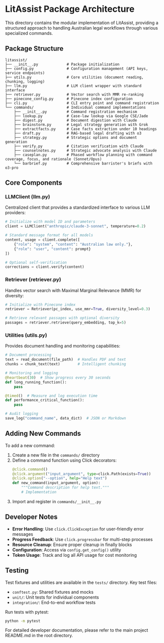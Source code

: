 # LitAssist Package Architecture

This directory contains the modular implementation of LitAssist, providing a structured approach to handling Australian legal workflows through various specialized commands.

## Package Structure

```
litassist/
├── __init__.py             # Package initialization
├── config.py               # Configuration management (API keys, service endpoints)
├── utils.py                # Core utilities (document reading, chunking, logging)
├── llm.py                  # LLM client wrapper with standard interface
├── retriever.py            # Vector search with MMR re-ranking
├── pinecone_config.py      # Pinecone index configuration
├── cli.py                  # CLI entry point and command registration
└── commands/               # Individual command implementations
    ├── __init__.py         # Command registration mechanism
    ├── lookup.py           # Case-law lookup via Google CSE/Jade
    ├── digest.py           # Document digestion with Claude
    ├── brainstorm.py       # Legal strategy generation with Grok
    ├── extractfacts.py     # Case facts extraction under 10 headings
    ├── draft.py            # RAG-based legal drafting with o3
    ├── strategy.py         # Strategic options and document generation
    ├── verify.py           # Citation verification with Claude
    ├── counselnotes.py     # Strategic advocate analysis with Claude
    ├── caseplan.py         # Phased workflow planning with command coverage, focus, and rationale (Sonnet/Opus)
    └── barbrief.py         # Comprehensive barrister's briefs with o3-pro
```

## Core Components

### LLMClient (llm.py)

Centralized client that provides a standardized interface to various LLM providers:

```python
# Initialize with model ID and parameters
client = LLMClient("anthropic/claude-3-sonnet", temperature=0.2)

# Standard message format for all models
content, usage = client.complete([
    {"role": "system", "content": "Australian law only."},
    {"role": "user", "content": prompt}
])

# Optional self-verification
corrections = client.verify(content)
```

### Retriever (retriever.py)

Handles vector search with Maximal Marginal Relevance (MMR) for diversity:

```python
# Initialize with Pinecone index
retriever = Retriever(pc_index, use_mmr=True, diversity_level=0.3)

# Retrieve relevant passages with optional diversity
passages = retriever.retrieve(query_embedding, top_k=5)
```

### Utilities (utils.py)

Provides document handling and monitoring capabilities:

```python
# Document processing
text = read_document(file_path)  # Handles PDF and text
chunks = chunk_text(text)        # Intelligent chunking

# Monitoring and logging
@heartbeat(30)  # Show progress every 30 seconds
def long_running_function():
    pass

@timed()  # Measure and log execution time
def performance_critical_function():
    pass

# Audit logging
save_log("command_name", data_dict)  # JSON or Markdown
```

## Adding New Commands

To add a new command:

1. Create a new file in the `commands/` directory
2. Define a command function using Click decorators:
   ```python
   @click.command()
   @click.argument("input_argument", type=click.Path(exists=True))
   @click.option("--option", help="Help text")
   def new_command(input_argument, option):
       """Command description for help text."""
       # Implementation
   ```
3. Import and register in `commands/__init__.py`

## Developer Notes

- **Error Handling**: Use `click.ClickException` for user-friendly error messages
- **Progress Feedback**: Use `click.progressbar` for multi-step processes
- **Resource Cleanup**: Ensure proper cleanup in finally blocks
- **Configuration**: Access via `config.get_config()` utility
- **Token Usage**: Track and log all API usage for cost monitoring

## Testing

Test fixtures and utilities are available in the `tests/` directory. Key test files:

- `conftest.py`: Shared fixtures and mocks
- `unit/`: Unit tests for individual components
- `integration/`: End-to-end workflow tests

Run tests with pytest:
```bash
python -m pytest
```

For detailed developer documentation, please refer to the main project README.md in the root directory.
